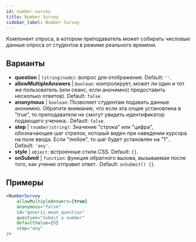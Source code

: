 ```yaml
---
id: number-survey
title: Number Survey
sidebar_label: Number Survey
---
```


Компонент опроса, в котором преподаватель может собирать числовые данные опроса от студентов в режиме реального времени.

## Варианты

* __question__ | `(string|node)`: вопрос для отображения. Default: `''`.
* __allowMultipleAnswers__ | `boolean`: контролирует, может ли один и тот же пользователь (или сеанс, если анонимно) предоставить несколько ответов). Default: `false`.
* __anonymous__ | `boolean`: Позволяет студентам подавать данные анонимно. Обратите внимание, что если эта опция установлена в "true", то преподаватели не смогут увидеть идентификатор подающего ученика.. Default: `false`.
* __step__ | `(number|string)`: Значение "строка" или "цифра", обозначающее шаг стрелок, который виден при наведении курсора на поле ввода. Если "любое", то шаг будет установлен на "1".. Default: `'any'`.
* __style__ | `object`: встроенные стили CSS. Default: `{}`.
* __onSubmit__ | `function`: функция обратного вызова, вызываемая после того, как ученик отправит ответ.. Default: `onSubmit() {}`.


## Примеры

```jsx live
<NumberSurvey
    allowMultipleAnswers={true}
    anonymous="false"
    id="generic_mean_question"
    question="Submit a number"
    defaultValue={0}
    step="any"
/>
```

